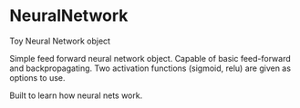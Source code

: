 # NeuralNetwork
Toy Neural Network object

Simple feed forward neural network object. Capable of basic feed-forward and backpropagating. 
Two activation functions (sigmoid, relu) are given as options to use. 

Built to learn how neural nets work.

